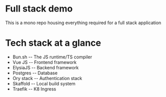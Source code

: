 # Full stack demo

This is a mono repo housing everything required for a full stack application

# Tech stack at a glance

- Bun.sh -- The JS runtime/TS compiler
- Vue JS -- Frontend framework
- ElysiaJS -- Backend framework
- Postgres -- Database
- Ory stack -- Authentication stack
- Skaffold -- Local build system
- Traefik -- K8 Ingress
